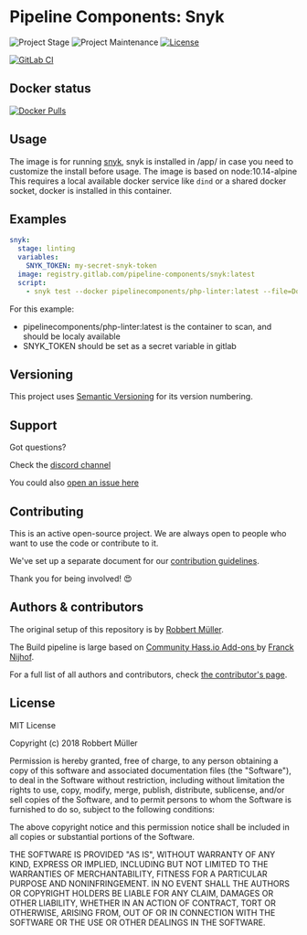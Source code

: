 # Pipeline Components: Snyk

![Project Stage][project-stage-shield]
![Project Maintenance][maintenance-shield]
[![License][license-shield]](LICENSE)

[![GitLab CI][gitlabci-shield]][gitlabci]

## Docker status

[![Docker Pulls][pulls-shield]][dockerhub]

## Usage

The image is for running [snyk], snyk is installed in /app/ in case you need to customize the install before usage.
The image is based on node:10.14-alpine
This requires a local available docker service like `dind` or a shared docker socket, docker is installed in this container.

## Examples

```yaml
snyk:
  stage: linting
  variables:
    SNYK_TOKEN: my-secret-snyk-token
  image: registry.gitlab.com/pipeline-components/snyk:latest
  script:
    - snyk test --docker pipelinecomponents/php-linter:latest --file=Dockerfile
```

For this example:

- pipelinecomponents/php-linter:latest is the container to scan, and should be localy available
- SNYK_TOKEN should be set as a secret variable in gitlab

## Versioning

This project uses [Semantic Versioning][semver] for its version numbering.

## Support

Got questions?

Check the [discord channel][discord]

You could also [open an issue here][issue]

## Contributing

This is an active open-source project. We are always open to people who want to
use the code or contribute to it.

We've set up a separate document for our [contribution guidelines](CONTRIBUTING.md).

Thank you for being involved! :heart_eyes:

## Authors & contributors

The original setup of this repository is by [Robbert Müller][mjrider].

The Build pipeline is large based on [Community Hass.io Add-ons
][hassio-addons] by [Franck Nijhof][frenck].

For a full list of all authors and contributors,
check [the contributor's page][contributors].

## License

MIT License

Copyright (c) 2018 Robbert Müller

Permission is hereby granted, free of charge, to any person obtaining a copy
of this software and associated documentation files (the "Software"), to deal
in the Software without restriction, including without limitation the rights
to use, copy, modify, merge, publish, distribute, sublicense, and/or sell
copies of the Software, and to permit persons to whom the Software is
furnished to do so, subject to the following conditions:

The above copyright notice and this permission notice shall be included in all
copies or substantial portions of the Software.

THE SOFTWARE IS PROVIDED "AS IS", WITHOUT WARRANTY OF ANY KIND, EXPRESS OR
IMPLIED, INCLUDING BUT NOT LIMITED TO THE WARRANTIES OF MERCHANTABILITY,
FITNESS FOR A PARTICULAR PURPOSE AND NONINFRINGEMENT. IN NO EVENT SHALL THE
AUTHORS OR COPYRIGHT HOLDERS BE LIABLE FOR ANY CLAIM, DAMAGES OR OTHER
LIABILITY, WHETHER IN AN ACTION OF CONTRACT, TORT OR OTHERWISE, ARISING FROM,
OUT OF OR IN CONNECTION WITH THE SOFTWARE OR THE USE OR OTHER DEALINGS IN THE
SOFTWARE.

[commits]: https://gitlab.com/pipeline-components/snyk/-/commits/main
[contributors]: https://gitlab.com/pipeline-components/snyk/-/graphs/main
[dockerhub]: https://hub.docker.com/r/pipelinecomponents/snyk
[license-shield]: https://img.shields.io/badge/License-MIT-green.svg
[mjrider]: https://gitlab.com/mjrider
[discord]: https://discord.gg/vhxWFfP
[gitlabci-shield]: https://img.shields.io/gitlab/pipeline/pipeline-components/snyk.svg
[gitlabci]: https://gitlab.com/pipeline-components/snyk/-/commits/main
[issue]: https://gitlab.com/pipeline-components/snyk/issues
[keepchangelog]: http://keepachangelog.com/en/1.0.0/
[maintenance-shield]: https://img.shields.io/maintenance/yes/2025.svg
[project-stage-shield]: https://img.shields.io/badge/project%20stage-production%20ready-brightgreen.svg
[pulls-shield]: https://img.shields.io/docker/pulls/pipelinecomponents/snyk.svg
[releases]: https://gitlab.com/pipeline-components/snyk/tags
[repository]: https://gitlab.com/pipeline-components/snyk
[semver]: http://semver.org/spec/v2.0.0.html

[frenck]: https://github.com/frenck
[hassio-addons]: https://github.com/hassio-addons
[snyk]: https://snyk.io
